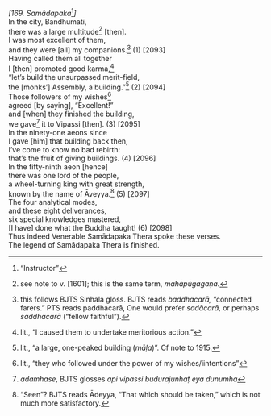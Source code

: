 *\[169. Samādapaka*[^1]*\]*  
In the city, Bandhumatī,  
there was a large multitude[^2] \[then\].  
I was most excellent of them,  
and they were \[all\] my companions.[^3] (1) \[2093\]  
Having called them all together  
I \[then\] promoted good karma,[^4]  
“let’s build the unsurpassed merit-field,  
the \[monks’\] Assembly, a building.”[^5] (2) \[2094\]  
Those followers of my wishes[^6]  
agreed \[by saying\], “Excellent!”  
and \[when\] they finished the building,  
we gave[^7] it to Vipassi \[then\]. (3) \[2095\]  
In the ninety-one aeons since  
I gave \[him\] that building back then,  
I’ve come to know no bad rebirth:  
that’s the fruit of giving buildings. (4) \[2096\]  
In the fifty-ninth aeon \[hence\]  
there was one lord of the people,  
a wheel-turning king with great strength,  
known by the name of Āveyya.[^8] (5) \[2097\]  
The four analytical modes,  
and these eight deliverances,  
six special knowledges mastered,  
\[I have\] done what the Buddha taught! (6) \[2098\]  
Thus indeed Venerable Samādapaka Thera spoke these verses.  
The legend of Samādapaka Thera is finished.  
[^1]: “Instructor”  
[^2]: see note to v. \[1601\]; this is the same term, *mahāpūgagaṇa.*  
[^3]: this follows BJTS Sinhala gloss. BJTS reads *baddhacarā,*
    “connected farers.” PTS reads paddhacarā, One would prefer
    *sadācarā,* or perhaps *saddhacarā* (“fellow faithful”).  
[^4]: lit., “I caused them to undertake meritorious action.”  
[^5]: lit., “a large, one-peaked building (*māḷa*)”. Cf note to 1915.  
[^6]: lit., “they who followed under the power of my wishes/iintentions”  
[^7]: *adamhase,* BJTS glosses *api vipassi budurajunhaṭ eya dunumha*  
[^8]: “Seen”? BJTS reads Ādeyya, “That which should be taken,” which is
    not much more satisfactory.
